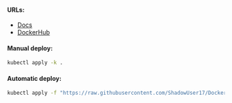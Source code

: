 #### URLs:
- [Docs](https://k6.io/docs/)
- [DockerHub](https://hub.docker.com/r/grafana/k6)

#### Manual deploy:
```bash
kubectl apply -k .
```

#### Automatic deploy:
```bash
kubectl apply -f "https://raw.githubusercontent.com/ShadowUser17/DockerTemplates/master/K8S/k6-test/fluxcd-deploy.yml"
```
